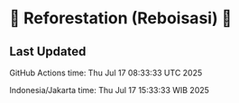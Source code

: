 
# 🌳 Reforestation (Reboisasi) 🌲

## Last Updated

GitHub Actions time: Thu Jul 17 08:33:33 UTC 2025

Indonesia/Jakarta time: Thu Jul 17 15:33:33 WIB 2025

